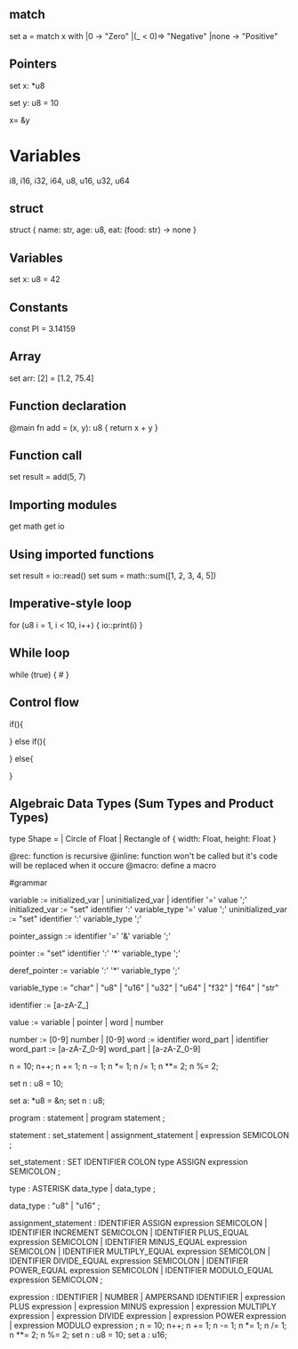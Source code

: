 ## match

set a = match x with
|0 -> "Zero"
|(\_ < 0)=> "Negative"
|none -> "Positive"

## Pointers

set x: \*u8

set y: u8 = 10

x= &y

# Variables

i8, i16, i32, i64, u8, u16, u32, u64

## struct

struct {
name: str,
age: u8,
eat: (food: str) -> none
}

## Variables

set x: u8 = 42

## Constants

const PI = 3.14159

## Array

set arr: [2]<f8> = [1.2, 75.4]

## Function declaration

@main fn add = (x, y): u8 {
return x + y
}

## Function call

set result = add(5, 7)

## Importing modules

get math
get io

## Using imported functions

set result = io::read()
set sum = math::sum([1, 2, 3, 4, 5])

## Imperative-style loop

for (u8 i = 1, i < 10, i++) {
io::print(i)
}

## While loop

while (true) { #
}

## Control flow

if(){

}
else if(){

}
else{

}

## Algebraic Data Types (Sum Types and Product Types)

type Shape =
| Circle of Float
| Rectangle of { width: Float, height: Float }

@rec: function is recursive
@inline: function won't be called but it's code will be replaced when it occure
@macro: define a macro

#grammar

variable := initialized_var | uninitialized_var | identifier '=' value ';'
initialized_var := "set" identifier ':' variable_type '=' value ';'
uninitialized_var := "set" identifier ':' variable_type ';'

pointer_assign := identifier '=' '&' variable ';'

pointer := "set" identifier ':' '\*' variable_type ';'

deref_pointer := variable ':' '\*' variable_type ';'

variable_type := "char" | "u8" | "u16" | "u32" | "u64" | "f32" | "f64" | "str"

identifier := [a-zA-Z_]

value := variable | pointer | word | number

number := [0-9] number | [0-9]
word := identifier word_part | identifier
word_part := [a-zA-Z_0-9] word_part | [a-zA-Z_0-9]

n = 10;
n++;
n += 1;
n -= 1;
n \*= 1;
n /= 1;
n \*\*= 2;
n %= 2;

set n : u8 = 10;

set a: \*u8 = &n;
set n : u8;


program : statement
        | program statement
        ;

statement : set_statement
          | assignment_statement
          | expression SEMICOLON
          ;

set_statement : SET IDENTIFIER COLON type ASSIGN expression SEMICOLON
              ;

type : ASTERISK data_type
     | data_type
     ;

data_type : "u8" | "u16"
          ;

assignment_statement : IDENTIFIER ASSIGN expression SEMICOLON
                      | IDENTIFIER INCREMENT SEMICOLON
                      | IDENTIFIER PLUS_EQUAL expression SEMICOLON
                      | IDENTIFIER MINUS_EQUAL expression SEMICOLON
                      | IDENTIFIER MULTIPLY_EQUAL expression SEMICOLON
                      | IDENTIFIER DIVIDE_EQUAL expression SEMICOLON
                      | IDENTIFIER POWER_EQUAL expression SEMICOLON
                      | IDENTIFIER MODULO_EQUAL expression SEMICOLON
                      ;

expression : IDENTIFIER
           | NUMBER
           | AMPERSAND IDENTIFIER
           | expression PLUS expression
           | expression MINUS expression
           | expression MULTIPLY expression
           | expression DIVIDE expression
           | expression POWER expression
           | expression MODULO expression
           ;
n = 10;
n++;
n += 1;
n -= 1;
n *= 1;
n /= 1;
n **= 2;
n %= 2;
set n : u8 = 10;
set a : u16;


